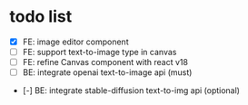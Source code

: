 todo list
==

- [x] FE: image editor component
- [ ] FE: support text-to-image type in canvas
- [ ] FE: refine Canvas component with react v18
- [ ] BE: integrate openai text-to-image api (must)
- [-] BE: integrate stable-diffusion text-to-img api (optional)